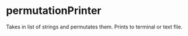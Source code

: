 # permutationPrinter
 Takes in list of strings and permutates them. Prints to terminal or text file.
